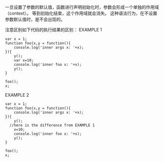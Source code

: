 一旦设置了参数的默认值，函数进行声明初始化时，参数会形成一个单独的作用域（context）。
等到初始化结束，这个作用域就会消失。
这种语法行为，在不设置参数默认值时，是不会出现的。

注意区别如下代码的执行结果的区别：
EXAMPLE 1
```
var x = 1;
function foo(x,y = function(){
	console.log('inner args x: '+x);
}){
	y();
	var x=10;
	console.log('inner foo x: '+x);
	y();
}

foo();
x;
```
EXAMPLE 2
```
var x = 1;
function foo(x,y = function(){
	console.log('inner args x: '+x);
}){
	y();
  //here is the difference from EXAMPLE 1
	x=10;
	console.log('inner foo x: '+x);
	y();
}

foo();
x;
```
